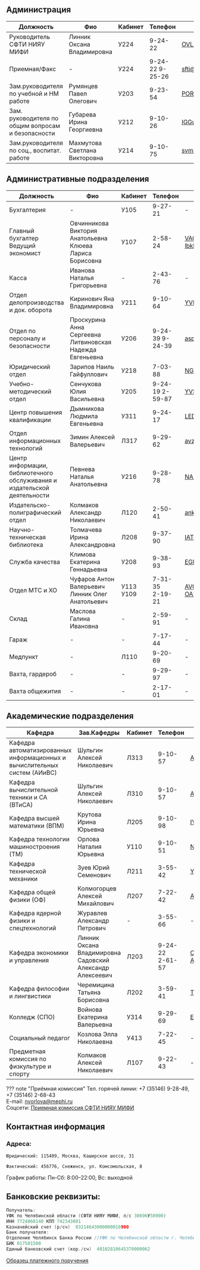 
## Администрация

|Должность|Фио|Кабинет|Телефон|Почта|
|--|--|--|--|--|
|Руководитель СФТИ НИЯУ МИФИ|Линник Оксана Владимировна|У224|9-24-22|<OVLinnik@mephi.ru>|
|Приемная/Факс|-|У224|9-24-22 9-25-26|<sfti@mephi.ru>|
|Зам.руководителя по учебной и НМ работе|Румянцев Павел Олегович|У203|9-23-54|<PORumyantsev@mephi.ru>|
|Зам. руководителя по общим вопросам и безопасности|Губарева Ирина Георгиевна|У212|9-10-26|<IGGubareva@mephi.ru>|
|Зам.руководителя по соц., воспитат. работе|Махмутова Светлана Викторовна|У214|9-10-75|<svmakhmutova@mephi.ru>|

## Административные подразделения

|Должность|Фио|Кабинет|Телефон|Почта|
|--|--|--|--|--|
|Бухгалтерия|-|У105|9-27-21|-|
|Главный бухгалтер</br>Ведущий экономист|Овчинникова Виктория Анатольевна</br>Клюева Лариса Борисовна|У107|2-58-24|<VAOvchinnikova@mephi.ru></br><lbkluyeva@mephi.ru>|
|Касса|Иванова Наталья Григорьевна|-|2-43-76|-|
|Отдел делопроизводства и док. оборота|Киринович Яна Владимировна|У211|9-10-64|<YVKirinovich@mephi.ru>|
|Отдел по персоналу и безопасности|Проскурина Анна Сергеевна</br>Литвиновская Надежда Евгеньевна|У206|9-24-39 9-24-39|<asproskurina@mephi.ru>|
|Юридический отдел|Зарипов Наиль Гайфуллович|У218|7-03-88|<NGZaripov@mephi.ru>|
|Учебно-методический отдел|Сенчукова Юлия Васильевна|У205|9-24-19 2-59-87|<YVSenchukova@mephi.ru>|
|Центр повышения квалификации|Дымникова Людмила Евгеньевна|У311|9-24-17|<LEDymnikova@mephi.ru>|
|Отдел информационных технологий|Зимин Алексей Валерьевич|Л317|9-29-62|<avzimin@mephi.ru>|
|Центр информации, библиотечного обслуживания и издательской деятельности|Певнева Наталья Анатольевна|У216|9-28-78|<NAPevneva@mephi.ru>|
|Издательско-полиграфический отдел|Колмаков Александр Николаевич|Л120|2-50-41|<ankolmakov@mephi.ru>|
|Научно-техническая библиотека|Толмачева Ирина Александровна|Л208|9-37-90|<IATolmacheva@mephi.ru>|
|Служба качества|Климова Екатерина Геннадьевна|У208|9-38-93|<EGKlimova@mephi.ru>|
|Отдел МТС и ХО|Чуфаров Антон Валерьевич<br>Линник Олег Анатольевич|У113<br>У109|7-31-35<br>2-19-21|<AVChufarov@mephi.ru><br><OALinnik@mephi.ru>|
|Склад|Маслова Галина Ивановна|-|2-59-91|-|
|Гараж|-|-|7-17-44|-|
|Медпункт|-|Л110|9-20-69|-|
|Вахта, гардероб|-|-|9-29-97|-|
|Вахта общежития|-|-|2-17-01|-|

## Академические подразделения

|Кафедра|Зав.Кафедры|Кабинет|Телефон|Почта|
|--|--|--|--|--|
|Кафедра автоматизированных информационных и вычислительных систем (АИиВС)|Шульгин Алексей Николаевич|Л313|9-10-57|<ANShulgin@mephi.ru>|
|Кафедра вычислительной техники и СА (ВТиСА)|Шульгин Алексей Николаевич|Л310|9-10-57|<ANShulgin@mephi.ru>|
|Кафедра высшей математики (ВПМ)|Крутова Ирина Юрьевна|Л205|9-10-98|<IYKrutova@mephi.ru>|
|Кафедра технологии машиностроения (ТМ)|Орлова Наталия Юрьевна|У110|9-10-51|<NYOrlova@mephi.ru>|
|Кафедра технической механики|Зуев Юрий Семенович|Л211|3-55-42|<YSZuyev@mephi.ru>|
|Кафедра общей физики (ОФ)|Колмогорцев Алексей Михайлович|Л207|7-22-42|<AMKolmogortsev@mephi.ru>|
|Кафедра ядерной физики и спецтехнологий|Журавлев Александр Петрович|-|3-55-66|-|
|Кафедра экономики и управления|Линник Оксана Владимировна<br>Садовский Александр Алексеевич|Л203|9-24-22<br>2-61-57|<OVLinnik@mephi.ru><br><AASadovkij@mephi.ru>|
|Кафедра философии и лингвистики|Черемицина Татьяна Борисовна|Л202|3-59-41|<TBCheremitsina@mephi.ru>|
|Колледж (СПО)|Войнова Екатерина Валерьевна|У314|9-29-69|<EVVojnova@mephi.ru>|
|Социальный педагог|Козлова Элла Николаевна|У413|7-22-45|-|
|Предметная комиссия по физкультуре и спорту|Колмаков Алексей Николаевич|Л107|9-22-43|-|

??? note "Приёмная комиссия"
    Тел. горячей линии: +7 (35146) 9-28-49, +7 (35146) 2-68-43  
    E-mail: <nvorlova@mephi.ru>   
    Соцсети: [Приемная комиссия СФТИ НИЯУ МИФИ](https://vk.com/sfti_priem)


## Контактная информация

### Адреса:

    Юридический: 115409, Москва, Каширское шоссе, 31

    Фактический: 456776, Снежинск, ул. Комсомольская, 8

График работы:
Пн-Сб: 8:00–22:00, Вс: выходной

## Банковские реквизиты:

```c++
Получатель:
УФК по Челябинской области (СФТИ НИЯУ МИФИ, л/с 30696У50900)
ИНН 7724068140 КПП 742343001
Казначейский счет (р/сч)  03214643000000016900
Банк получателя:
Отделение Челябинск Банка России //УФК по Челябинской области г. Челябинск
БИК 017501500
Единый банковский счет (кор./сч)  40102810645370000062
```

[Образец платежного поручения](https://www.sphti.ru/wp-content/uploads/2021/01/%D0%9E%D0%B1%D1%80%D0%B0%D0%B7%D0%B5%D1%86-%D0%BF%D0%BB%D0%B0%D1%82%D0%B5%D0%B6%D0%BD%D0%BE%D0%B3%D0%BE-%D0%BF%D0%BE%D1%80%D1%83%D1%87%D0%B5%D0%BD%D0%B8%D1%8F_%D0%A1%D0%A4%D0%A2%D0%98.pdf)